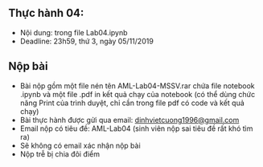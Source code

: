 ## Thực hành 04:
- Nội dung: trong file Lab04.ipynb
- Deadline: 23h59, thứ 3, ngày 05/11/2019

## Nộp bài
- Bài nộp gồm một file nén tên AML-Lab04-MSSV.rar chứa file notebook .ipynb và một file .pdf in kết quả chạy của notebook (có thể dùng chức năng Print của trình duyệt, chỉ cần trong file pdf có code và kết quả chạy)
- Bài thực hành được gửi qua email: dinhvietcuong1996@gmail.com
- Email nộp có tiêu đề: AML-Lab04 (sinh viên nộp sai tiêu đề rất khó tìm ra)
- Sẽ không có email xác nhận nộp bài
- Nộp trễ bị chia đôi điểm

